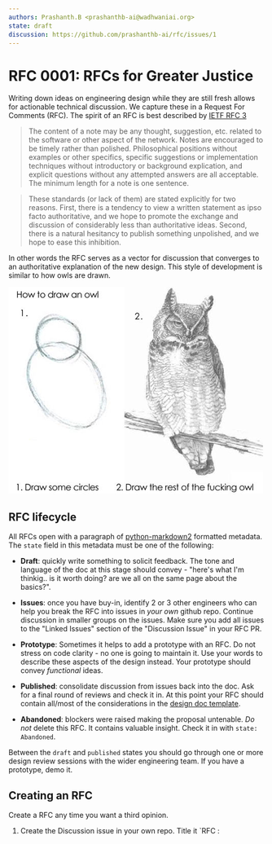 ```yaml
---
authors: Prashanth.B <prashanthb-ai@wadhwaniai.org>
state: draft
discussion: https://github.com/prashanthb-ai/rfc/issues/1
---
```


# RFC 0001: RFCs for Greater Justice

Writing down ideas on engineering design while they are still fresh allows for
actionable technical discussion. We capture these in a Request For Comments
(RFC). The spirit of an RFC is best described by [IETF RFC
3](https://datatracker.ietf.org/doc/html/rfc3)

> The content of a note may be any thought, suggestion, etc. related to the software or other aspect of the network. Notes are encouraged to be timely rather than polished. Philosophical positions without examples or other specifics, specific suggestions or implementation techniques without introductory or background explication, and explicit questions without any attempted answers are all acceptable. The minimum length for a note is one sentence.

> These standards (or lack of them) are stated explicitly for two reasons. First, there is a tendency to view a written statement as ipso facto authoritative, and we hope to promote the exchange and discussion of considerably less than authoritative ideas. Second, there is a natural hesitancy to publish something unpolished, and we hope to ease this inhibition.

In other words the RFC serves as a vector for discussion that converges to an
authoritative explanation of the new design.
This style of development is similar to how owls are drawn.

![](owl.jpg)


## RFC lifecycle

All RFCs open with a paragraph of
[python-markdown2](https://github.com/trentm/python-markdown2/wiki/metadata)
formatted metadata.  The `state` field in this metadata must be one of the
following:

* __Draft__: quickly write something to solicit feedback. The tone and language
  of the doc at this stage should convey - "here's what I'm thinkig.. is it
worth doing? are we all on the same page about the basics?".

* __Issues__: once you have buy-in, identify 2 or 3 other engineers who can help
  you break the RFC into issues in _your own_ github repo. Continue discussion
in smaller groups on the issues. Make sure you add all issues to the "Linked
Issues" section of the "Discussion Issue" in your RFC PR.

* __Prototype__: Sometimes it helps to add a prototype with an RFC. Do not
  stress on code clarity - no one is going to maintain it.  Use your words to
describe these aspects of the design instead. Your prototype should convey
_functional_ ideas.

* __Published__: consolidate discussion from issues back into the doc. Ask for a
  final round of reviews and check it in. At this point your RFC should contain
all/most of the considerations in the [design doc template](https://docs.google.com/document/d/1lv27VCZldYMT5XLoUwYhJ4kT_DRBP7avXFq2AxZCMO8/edit).

* __Abandoned__: blockers were raised making the proposal untenable. _Do not_
  delete this RFC. It contains valuable insight. Check it in with `state:
Abandoned`.

Between the `draft` and `published` states you should go through one or more
design review sessions with the wider engineering team. If you have a prototype,
demo it.

## Creating an RFC

Create a RFC any time you want a third opinion.

1. Create the Discussion issue in your own repo. Title it `RFC <number>:
   <Title>` just like the RFC.
2. Allocate an RFC number
```
$ mkdir -p rfc/0001
$ cp skeleton.md rfc/0001/README.md
$
```
3. Modify the title/authors/discussion issue section of the RFC template. Commit
   and upload.
4. Start the discussion. Notify people by at-ing/slacking/emailing them.

## Updating the RFC

Once the RFC is in a published state, you and your team should begin working on
the Issues listed in the "Linked Issues" comment. This might be a good time to
start tracking progress through Asana/sprints. Note that at this point, your
RFC/Repo/Issues/Code interact in the following way:
```
Repo: RFC               Repo: TB
--------                --------
RFC 1916
Discussion issue:
TB/123 ---------------> Issue 123
  ^                     Linked PRs:
  |                     TB/01
  |                      |
  |                      v
  |                     PR 01
  |                     Linked Issues:
  |                     TB/01
  |                     Files:
  |-------------------- src/adherence.py
```

It is best to maintain a single authoritative source of the design in the RFC.
Versions are recoverable via git. So update the single RFC document through a PR
whenever:
* Timelines and other constraints change the behavior significantly from what
  was captured in the RFC
* The source (`src/adherence.py` in the example) goes through significant
  behavioral changes

The pre-submit hooks proposed in this RFC should help you do so.

## Integrating with Google Docs

If you'd rather work in Google Docs, you can. Just create a RFC following the
format described here and add a link to your Doc. As long as you link PRs to the
discussion issue, subsequent changes to those files will get a comment
mentioning your RFC/Doc. In the future these "shell RFCs" might get auto created
for Docs added to a specific shared gdrive.

### Soliciting feedback through a Google Doc

The best way to comment on an RFC is to directly comment on the open PR, however
this does require a GitHub account. To solicit comments from a non tech audience
you can convert the RFC to a Google Doc ([eg](https://docs.google.com/document/d/1l8lzVDO7rx7dkAFsAwM_Ro4Gyrl6WmaL/edit#bookmark=id.gjdgxs)).

1. Install pandoc
2. Run pandoc
```
$ pandoc --from markdown --to docx ./README.md > /tmp/README.docx
```
3. Reflect changes back on the PR before checking it in

For larger designs you are encouraged to do this at least once, after all the
comments on the PR have been resolved, but before flipping the state of the RFC
to `published`.

## Proposed Code Changes

1. GH hook to nudge authors of a change (in another repo) to update the relevant
   RFCs in this repo.
2. GH hook to update the index section of the README in this repo with new
   additions to `rfc/` (also in this repo)
3. Slack integration to quickly lookup open RFCs with a fuzzy text search (???
   this should be easy to implement ???)

When implemented correctly, a RFC should hold all the information an engineer
needs to explain their work in layman terms (come performance review time, or to
third party integrators).

